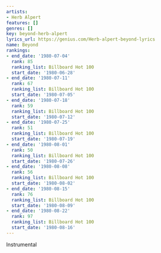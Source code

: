 ```yaml
---
artists:
- Herb Alpert
features: []
genres: []
key: beyond-herb-alpert
lyrics_url: https://genius.com/Herb-alpert-beyond-lyrics
name: Beyond
rankings:
- end_date: '1980-07-04'
  rank: 85
  ranking_list: Billboard Hot 100
  start_date: '1980-06-28'
- end_date: '1980-07-11'
  rank: 67
  ranking_list: Billboard Hot 100
  start_date: '1980-07-05'
- end_date: '1980-07-18'
  rank: 59
  ranking_list: Billboard Hot 100
  start_date: '1980-07-12'
- end_date: '1980-07-25'
  rank: 51
  ranking_list: Billboard Hot 100
  start_date: '1980-07-19'
- end_date: '1980-08-01'
  rank: 50
  ranking_list: Billboard Hot 100
  start_date: '1980-07-26'
- end_date: '1980-08-08'
  rank: 56
  ranking_list: Billboard Hot 100
  start_date: '1980-08-02'
- end_date: '1980-08-15'
  rank: 76
  ranking_list: Billboard Hot 100
  start_date: '1980-08-09'
- end_date: '1980-08-22'
  rank: 97
  ranking_list: Billboard Hot 100
  start_date: '1980-08-16'
---
```

Instrumental
